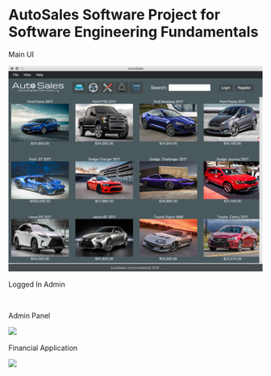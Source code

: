 <h1>AutoSales Software Project for Software Engineering Fundamentals</h1>

<p>Main UI</p>
<img src="pictures/commit_44_progress.png"/>

</br>

<p>Logged In Admin</p
<img src=“pictures/loggedin.png”/>

</br>

<p>Admin Panel</p>
<img src=“pictures/adminpanel.png”/>

</br>

<p>Financial Application</p>
<img src=“pictures/finapp.png”/>
